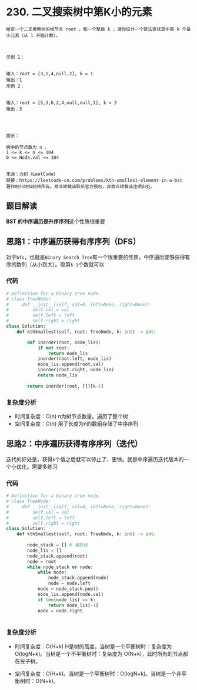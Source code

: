 # 230. 二叉搜索树中第K小的元素

~~~typora
给定一个二叉搜索树的根节点 root ，和一个整数 k ，请你设计一个算法查找其中第 k 个最小元素（从 1 开始计数）。

 

示例 1：


输入：root = [3,1,4,null,2], k = 1
输出：1
示例 2：


输入：root = [5,3,6,2,4,null,null,1], k = 3
输出：3
 

 

提示：

树中的节点数为 n 。
1 <= k <= n <= 104
0 <= Node.val <= 104
 

来源：力扣（LeetCode）
链接：https://leetcode-cn.com/problems/kth-smallest-element-in-a-bst
著作权归领扣网络所有。商业转载请联系官方授权，非商业转载请注明出处。
~~~

## 题目解读

**BST 的中序遍历是升序序列**这个性质很重要

## 思路1：中序遍历获得有序序列（DFS）

对于`bfs`，也就是`Binary Search Tree`有一个很重要的性质，中序遍历能够获得有序的数列（从小到大）。取第`k-1`个数就可以

### 代码

~~~python
# Definition for a binary tree node.
# class TreeNode:
#     def __init__(self, val=0, left=None, right=None):
#         self.val = val
#         self.left = left
#         self.right = right
class Solution:
    def kthSmallest(self, root: TreeNode, k: int) -> int:

        def inorder(root, node_lis):
            if not root:
                return node_lis
            inorder(root.left, node_lis)
            node_lis.append(root.val)
            inorder(root.right, node_lis)
            return node_lis
        
        return inorder(root, [])[k-1]
~~~

### 复杂度分析

- 时间复杂度：O(n) n为树节点数量。遍历了整个树
- 空间复杂度：O(n) 用了长度为n的数组存储了中序序列

## 思路2：中序遍历获得有序序列（迭代）

迭代的好处是，获得`k`个值之后就可以停止了，更快。就是中序遍历迭代版本的一个小优化。需要多练习

### 代码

```python
# Definition for a binary tree node.
# class TreeNode:
#     def __init__(self, val=0, left=None, right=None):
#         self.val = val
#         self.left = left
#         self.right = right
class Solution:
    def kthSmallest(self, root: TreeNode, k: int) -> int:
        
        node_stack = [] # 辅助栈
        node_lis = []
        node_stack.append(root)
        node = root 
        while node_stack or node:
            while node:
                node_stack.append(node)
                node = node.left
            node = node_stack.pop()
            node_lis.append(node.val)
            if len(node_lis) == k:
                return node_lis[-1]
            node = node.right     
                
```

### 复杂度分析

- 时间复杂度：O(H+k) H是树的高度，当树是一个平衡树时：复杂度为 O(logN+k)。当树是一个不平衡树时：复杂度为 O(N+k)，此时所有的节点都在左子树。

- 空间复杂度：O(H+k)。当树是一个平衡树时：O(logN+k)。当树是一个非平衡树时：O(N+k)。

  